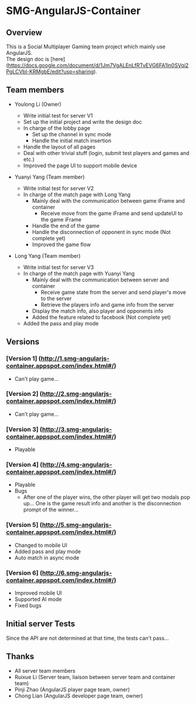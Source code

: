 # SMG-AngularJS-Container

## Overview

This is a Social Multiplayer Gaming team project which mainly use AngularJS. <br/>
The design doc is [here] (https://docs.google.com/document/d/1Jm7VgALEnLfRTvEVG6FA1ln0SVqi2PgLCVbl-KRMgbE/edit?usp=sharing).

## Team members

- Youlong Li (Owner)
  - Write initial test for server V1
  - Set up the initial project and write the design doc
  - In charge of the lobby page
    - Set up the channel in sync mode
    - Handle the initial match insertion
  - Handle the layout of all pages
  - Deal with other trivial stuff (login, submit test players and games and etc.)
  - Improved the page UI to support mobile device

- Yuanyi Yang (Team member)
  - Write initial test for server V2
  - In charge of the match page with Long Yang
    - Mainly deal with the communication between game iFrame and container
      - Receive move from the game iFrame and send updateUI to the game iFrame
    - Handle the end of the game
    - Handle the disconnection of opponent in sync mode (Not complete yet)
    - Improved the game flow

- Long Yang (Team member)
  - Write initial test for server V3
  - In charge of the match page with Yuanyi Yang
    - Mainly deal with the communication between server and container
      - Receive game state from the server and send player's move to the server
      - Retrieve the players info and game info from the server
    - Display the match info, also player and opponents info
    - Added the feature related to facebook (Not complete yet)
  - Added the pass and play mode

## Versions

### [Version 1] (http://1.smg-angularjs-container.appspot.com/index.html#/)
- Can't play game...

### [Version 2] (http://2.smg-angularjs-container.appspot.com/index.html#/)
- Can't play game...

### [Version 3] (http://3.smg-angularjs-container.appspot.com/index.html#/)
- Playable

### [Version 4] (http://4.smg-angularjs-container.appspot.com/index.html#/)
- Playable
- Bugs
  - After one of the player wins, the other player will get two modals pop up... One is the game result info and another is the disconnection prompt of the winner...

### [Version 5] (http://5.smg-angularjs-container.appspot.com/index.html#/)
- Changed to mobile UI
- Added pass and play mode
- Auto match in async mode

### [Version 6] (http://6.smg-angularjs-container.appspot.com/index.html#/)
- Improved mobile UI
- Supported AI mode
- Fixed bugs

## Initial server Tests
Since the API are not determined at that time, the tests can't pass...

## Thanks
- All server team members
- Ruixue Li (Server team, liaison between server team and container team)
- Pinji Zhao (AngularJS player page team, owner)
- Chong Lian (AngularJS developer page team, owner)
